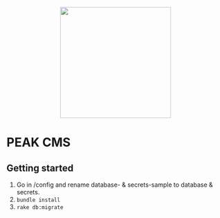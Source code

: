 <p align="center">
  <img style="display:block;margin:0 auto;" src="https://peaknet.no/images/branding/peak-network/logo/black/icon.svg" width="256px">
</p>

# PEAK CMS

## Getting started
1. Go in /config and rename database- & secrets-sample to database & secrets.
2. ``bundle install``
3. ``rake db:migrate``
